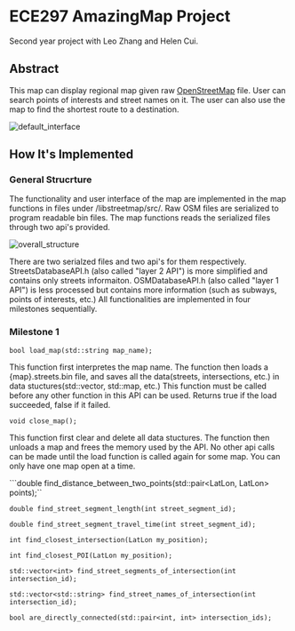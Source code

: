 # ECE297 AmazingMap Project
Second year project with Leo Zhang and Helen Cui.

## Abstract
This map can display regional map given raw [OpenStreetMap](http://wiki.openstreetmap.org/wiki/Main_Page) file. User can search points of interests and street names on it. The user can also use the map to find the shortest route to a destination. 

![default_interface](https://github.com/nzcsx/ece297_map_project/blob/master/README_images/default_interface.png)

## How It's Implemented
### General Strucrture
The functionality and user interface of the map are implemented in the map functions in files under /libstreetmap/src/. Raw OSM files are serialized to program readable bin files. The map functions reads the serialized files through two api's provided. 

![overall_structure](https://github.com/nzcsx/ece297_map_project/blob/master/README_images/overall_strcuture.png)

There are two serialzed files and two api's for them respectively. StreetsDatabaseAPI.h (also called "layer 2 API") is more simplified and contains only streets informaiton. OSMDatabaseAPI.h (also called "layer 1 API") is less processed but contains more information (such as subways, points of interests, etc.) All functionalities are implemented in four milestones sequentially.

### Milestone 1
```bool load_map(std::string map_name);```

This function first interpretes the map name. The function then loads a {map}.streets.bin file, and saves all the data(streets, intersections, etc.) in data stuctures(std::vector, std::map, etc.) This function must be called before any other function in this API can be used. Returns true if the load succeeded, false if it failed.

```void close_map();```

This function first clear and delete all data stuctures. The function then unloads a map and frees the memory used by the API. No other api calls can be made until the load function is called again for some map. You can only have one map open at a time.

```double find_distance_between_two_points(std::pair<LatLon, LatLon> points);``

```double find_street_segment_length(int street_segment_id);```

```double find_street_segment_travel_time(int street_segment_id);```

```int find_closest_intersection(LatLon my_position);```

```int find_closest_POI(LatLon my_position);```

```std::vector<int> find_street_segments_of_intersection(int intersection_id);```

```std::vector<std::string> find_street_names_of_intersection(int intersection_id);```

```bool are_directly_connected(std::pair<int, int> intersection_ids);```
